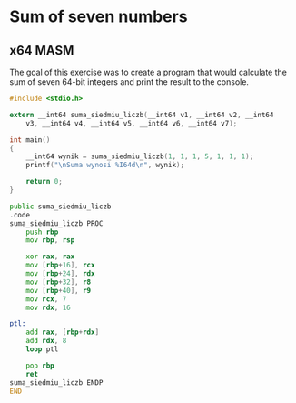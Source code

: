 # Sum of seven numbers
## x64 MASM

The goal of this exercise was to create a program that would calculate the sum of seven 64-bit integers and print the result to the console.

```c
#include <stdio.h>

extern __int64 suma_siedmiu_liczb(__int64 v1, __int64 v2, __int64
	v3, __int64 v4, __int64 v5, __int64 v6, __int64 v7);

int main()
{
	__int64 wynik = suma_siedmiu_liczb(1, 1, 1, 5, 1, 1, 1);
	printf("\nSuma wynosi %I64d\n", wynik);

	return 0;
}
```

```asm
public suma_siedmiu_liczb
.code
suma_siedmiu_liczb PROC
	push rbp
	mov rbp, rsp

	xor rax, rax
	mov [rbp+16], rcx
	mov [rbp+24], rdx
	mov [rbp+32], r8
	mov [rbp+40], r9
	mov rcx, 7
	mov rdx, 16

ptl:
	add rax, [rbp+rdx]
	add rdx, 8
	loop ptl

	pop rbp
	ret
suma_siedmiu_liczb ENDP
END
```
